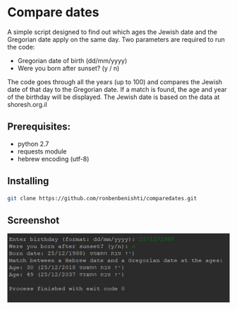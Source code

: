 # Compare dates
A simple script designed to find out which ages the Jewish date and the Gregorian date apply on the same day.
Two parameters are required to run the code:
* Gregorian date of birth (dd/mm/yyyy)
* Were you born after sunset? (y / n)

The code goes through all the years (up to 100) and compares the Jewish date of that day to the Gregorian date.
If a match is found, the age and year of the birthday will be displayed.
The Jewish date is based on the data at shoresh.org.il

## Prerequisites: ##
* python 2.7
* requests module
* hebrew encoding (utf-8)
  
## Installing ##
```sh
git clone https://github.com/ronbenbenishti/comparedates.git
```

## Screenshot
![Image](https://raw.githubusercontent.com/ronbenbenishti/comparedates/master/ss.png)
